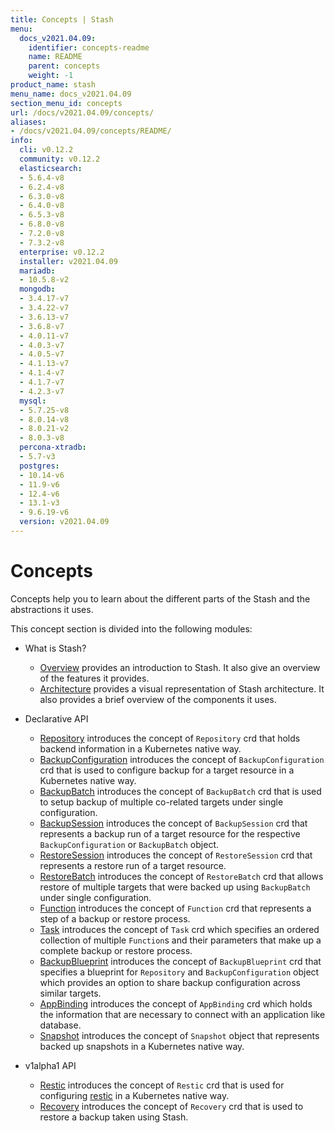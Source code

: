 ```yaml
---
title: Concepts | Stash
menu:
  docs_v2021.04.09:
    identifier: concepts-readme
    name: README
    parent: concepts
    weight: -1
product_name: stash
menu_name: docs_v2021.04.09
section_menu_id: concepts
url: /docs/v2021.04.09/concepts/
aliases:
- /docs/v2021.04.09/concepts/README/
info:
  cli: v0.12.2
  community: v0.12.2
  elasticsearch:
  - 5.6.4-v8
  - 6.2.4-v8
  - 6.3.0-v8
  - 6.4.0-v8
  - 6.5.3-v8
  - 6.8.0-v8
  - 7.2.0-v8
  - 7.3.2-v8
  enterprise: v0.12.2
  installer: v2021.04.09
  mariadb:
  - 10.5.8-v2
  mongodb:
  - 3.4.17-v7
  - 3.4.22-v7
  - 3.6.13-v7
  - 3.6.8-v7
  - 4.0.11-v7
  - 4.0.3-v7
  - 4.0.5-v7
  - 4.1.13-v7
  - 4.1.4-v7
  - 4.1.7-v7
  - 4.2.3-v7
  mysql:
  - 5.7.25-v8
  - 8.0.14-v8
  - 8.0.21-v2
  - 8.0.3-v8
  percona-xtradb:
  - 5.7-v3
  postgres:
  - 10.14-v6
  - 11.9-v6
  - 12.4-v6
  - 13.1-v3
  - 9.6.19-v6
  version: v2021.04.09
---
```


# Concepts

Concepts help you to learn about the different parts of the Stash and the abstractions it uses.

This concept section is divided into the following modules:

- What is Stash?
  - [Overview](/docs/v2021.04.09/concepts/what-is-stash/overview) provides an introduction to Stash. It also give an overview of the features it provides.
  - [Architecture](/docs/v2021.04.09/concepts/what-is-stash/architecture) provides a visual representation of Stash architecture. It also provides a brief overview of the components it uses.

- Declarative API
  - [Repository](/docs/v2021.04.09/concepts/crds/repository) introduces the concept of `Repository` crd that holds backend information in a Kubernetes native way.
  - [BackupConfiguration](/docs/v2021.04.09/concepts/crds/backupconfiguration) introduces the concept of `BackupConfiguration` crd that is used to configure backup for a target resource in a Kubernetes native way.
  - [BackupBatch](/docs/v2021.04.09/concepts/crds/backupbatch) introduces the concept of `BackupBatch` crd that is used to setup backup of multiple co-related targets under single configuration.
  - [BackupSession](/docs/v2021.04.09/concepts/crds/backupsession) introduces the concept of `BackupSession` crd that represents a backup run of a target resource for the respective `BackupConfiguration` or `BackupBatch` object.
  - [RestoreSession](/docs/v2021.04.09/concepts/crds/restoresession) introduces the concept of `RestoreSession` crd that represents a restore run of a target resource.
  - [RestoreBatch](/docs/v2021.04.09/concepts/crds/restorebatch) introduces the concept of `RestoreBatch` crd that allows restore of multiple targets that were backed up using `BackupBatch` under single configuration.
  - [Function](/docs/v2021.04.09/concepts/crds/function) introduces the concept of `Function` crd that represents a step of a backup or restore process.
  - [Task](/docs/v2021.04.09/concepts/crds/task) introduces the concept of `Task` crd which specifies an ordered collection of multiple `Function`s and their parameters that make up a complete backup or restore process.
  - [BackupBlueprint](/docs/v2021.04.09/concepts/crds/backupblueprint) introduces the concept of `BackupBlueprint` crd that specifies a blueprint for `Repository` and `BackupConfiguration` object which provides an option to share backup configuration across similar targets.
  - [AppBinding](/docs/v2021.04.09/concepts/crds/appbinding) introduces the concept of `AppBinding` crd which holds the information that are necessary to connect with an application like database.
  - [Snapshot](/docs/v2021.04.09/concepts/crds/snapshot) introduces the concept of `Snapshot` object that represents backed up snapshots in a Kubernetes native way.

- v1alpha1 API
  - [Restic](/docs/v2021.04.09/concepts/crds/v1alpha1/restic) introduces the concept of `Restic` crd that is used for configuring [restic](https://restic.net) in a Kubernetes native way.
  - [Recovery](/docs/v2021.04.09/concepts/crds/v1alpha1/recovery) introduces the concept of `Recovery` crd that is used to restore a backup taken using Stash.
